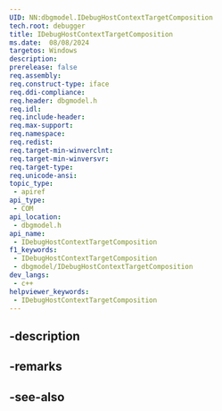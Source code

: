 ```yaml
---
UID: NN:dbgmodel.IDebugHostContextTargetComposition
tech.root: debugger
title: IDebugHostContextTargetComposition
ms.date:  08/08/2024
targetos: Windows
description: 
prerelease: false
req.assembly: 
req.construct-type: iface
req.ddi-compliance: 
req.header: dbgmodel.h
req.idl: 
req.include-header: 
req.max-support: 
req.namespace: 
req.redist: 
req.target-min-winverclnt: 
req.target-min-winversvr: 
req.target-type: 
req.unicode-ansi: 
topic_type:
 - apiref
api_type:
 - COM
api_location:
 - dbgmodel.h
api_name:
 - IDebugHostContextTargetComposition
f1_keywords:
 - IDebugHostContextTargetComposition
 - dbgmodel/IDebugHostContextTargetComposition
dev_langs:
 - c++
helpviewer_keywords:
 - IDebugHostContextTargetComposition
---
```


## -description

## -remarks

## -see-also

